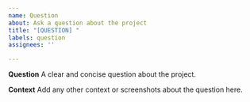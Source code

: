 ```yaml
---
name: Question
about: Ask a question about the project
title: "[QUESTION] "
labels: question
assignees: ''

---
```


**Question**
A clear and concise question about the project.

**Context**
Add any other context or screenshots about the question here.